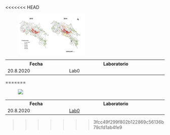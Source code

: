 <<<<<<< HEAD
<figure>
  <img src="Mapa.JPG" width="50%">
</figure>


<table style="width:100%">
  <tr>
    <th width="15%"> Fecha </th>
    <th width="25%">  Laboratorio </th>
  </tr>
    <tr>
    <td width="15%"> 20.8.2020 </td>
    <td width="25%">  <a> Lab0</a> </td>
  </tr>
</table>

=======
<figure>
  <img src="Votacion.png" width="50%">
</figure>


<table style="width:100%">
  <tr>
    <th width="15%"> Fecha </th>
    <th width="25%">  Laboratorio </th>
  </tr>
    <tr>
    <td width="15%"> 20.8.2020 </td>
    <td width="25%">  <a href="Labs">Lab0</a> </td>
  </tr>
</table>

>>>>>>> 3fcc49f299f802b122869c56136b79cfd1ab4fe9
